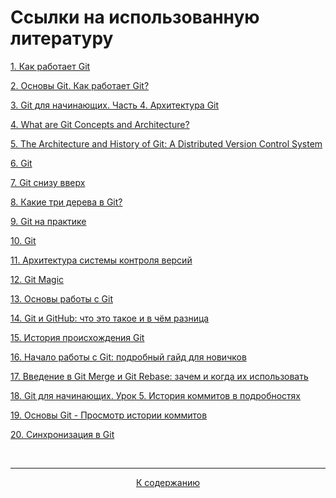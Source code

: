 # Ссылки на использованную литературу
[1. Как работает Git](https://habr.com/ru/post/313890/)

[2. Основы Git. Как работает Git?](https://otus.ru/nest/post/770/)

[3. Git для начинающих. Часть 4. Архитектура Git](https://devpractice.ru/git-for-beginners-part-4-git-arch/)

[4. What are Git Concepts and Architecture?](https://www.designveloper.com/blog/git-concepts-architecture/)

[5. The Architecture and History of Git: A Distributed Version Control System](https://medium.com/@willhayjr/the-architecture-and-history-of-git-a-distributed-version-control-system-62b17dd37742)

[6. Git](https://www.aosabook.org/en/git.html)

[7. Git снизу вверх](https://habr.com/ru/company/intel/blog/344962/)

[8. Какие три дерева в Git?](https://coderlessons.com/articles/programmirovanie/kakie-tri-dereva-v-git)

[9. Git на практике](https://habr.com/ru/post/342116/)

[10. Git](https://blog.skillfactory.ru/glossary/git/)

[11. Архитектура системы контроля версий](http://rus-linux.net/MyLDP/BOOKS/Architecture-Open-Source-Applications/Vol-2/git-02.html)

[12. Git Magic](http://www-cs-students.stanford.edu/~blynn/gitmagic/ch02.html)

[13. Основы работы с Git](https://old.calculate-linux.org/main/ru/git)

[14. Git и GitHub: что это такое и в чём разница](https://tproger.ru/translations/difference-between-git-and-github/)

[15. История происхождения Git](https://techrocks.ru/2019/02/19/git-origin-story/)

[16. Начало работы с Git: подробный гайд для новичков](https://javarush.ru/groups/posts/2683-nachalo-rabotih-s-git-podrobnihy-gayd-dlja-novichkov)

[17. Введение в Git Merge и Git Rebase: зачем и когда их использовать](https://habr.com/ru/post/432420/)

[18. Git для начинающих. Урок 5. История коммитов в подробностях](https://webdevkin.ru/courses/git/git-log)

[19. Основы Git - Просмотр истории коммитов ](https://git-scm.com/book/ru/v2/%D0%9E%D1%81%D0%BD%D0%BE%D0%B2%D1%8B-Git-%D0%9F%D1%80%D0%BE%D1%81%D0%BC%D0%BE%D1%82%D1%80-%D0%B8%D1%81%D1%82%D0%BE%D1%80%D0%B8%D0%B8-%D0%BA%D0%BE%D0%BC%D0%BC%D0%B8%D1%82%D0%BE%D0%B2)

[20. Синхронизация в Git](https://www.atlassian.com/ru/git/tutorials/syncing)

<br>

---

<div class = "buttonnavigation" align="center">
<p>

[К содержанию](readme.md/#содержание)

</p>
</div>






































